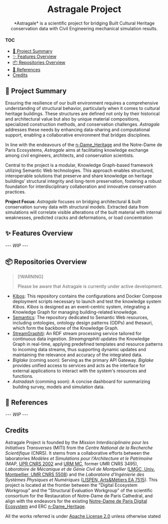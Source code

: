 <a name="readme-top"></a>

<div align="center">

<h1 align="center">Astragale Project</h1>
*Astragale* is a scientific project for bridging Built Cultural Heritage conservation data with Civil Engineering mechanical simulation results. 

</div>

#### TOC
- [🔦 Project Summary](#-project-summary)
- [✨ Features Overview](#-repositories-overview)
- [📦 Repositories Overview](#-repositories-overview)
- [📑 References](#-references)
- [Credits](#credits)


<!-- - [👋🏻 Getting Started & Join Our Community](#-getting-started--join-our-community)
- [📦 Extension Installation](#-extension-installation)
- [✨ Feature Overview](#-feature-overview)
- [🖥 Environment Support](#-environment-support)
- [📦 Ecosystem](#-ecosystem)
- [⌨️ Local Development](#️-local-development)
- [🤝 Contributing](#-contributing)
- [🩷 Sponsor](#-sponsor)
- [🔗 Links](#-links)
  - [More Products](#more-products)
  - [Credits](#credits) -->


## 🔦 Project Summary
Ensuring the resilience of our built environment requires a comprehensive understanding of structural behavior, particularly when it comes to cultural heritage buildings. These structures are defined not only by their historical and architectural value but also by unique material compositions, specialized construction methods, and conservation challenges. *Astragale* addresses these needs by enhancing data-sharing and computational support, enabling a collaborative environment that bridges disciplines.

In line with the endeavours of the [n-Dame_Heritage](http://www.ndameheritage.map.cnrs.fr/) and the Notre-Dame de Paris Ecosystems, *Astragale* aims at facilitating knowledge exchange among civil engineers, architects, and conservation scientists. 

Central to the project is a modular, Knowledge Graph-based framework utilizing Semantic Web technologies. This approach enables structured, interoperable solutions that preserve and share knowledge on heritage buildings’ structural integrity and long-term preservation, fostering a robust foundation for interdisciplinary collaboration and innovative conservation practices.

**Project Focus**: *Astragale* focuses on bridging architectural & built conservation survey data with structural models. Extracted data from simulations will correlate visible alterations of the built material with internal weaknesses, predicted cracks and deformations, or load concentration

## ✨ Features Overview
*--- WIP ---*

## 📦 Repositories Overview
> \[!WARNING]
>
> Please be aware that Astragale is currently under active development.

+ [Kibos](https://github.com/prj-astragale/kibos): This repository contains the configurations and Docker Compose deployment scripts necessary to launch and test the knowledge system *Kibos*. *Kibos* is designed as an event-centric system, integrating a Knowledge Graph for managing building-related knowledge.
+ [Semantics](https://github.com/prj-astragale/semantics): The repository dedicated to Semantic Web resources, including ontologies, ontology design patterns (ODPs) and thesauri, which form the backbone of the Knowledge Graph.
+ [StreamGraphiti](https://github.com/prj-astragale/streamgraphiti): An RDF stream processing service tailored for continuous data ingestion. *Streamgraphiti* updates the Knowledge Graph in real-time, applying predefined templates and resource patterns to incoming data streams, thus supporting dynamic updates and maintaining the relevance and accuracy of the integrated data.
+ *Biglake* (coming soon): Serving as the primary API Gateway. *Biglake* provides unified access to services and acts as the interface for external applications to interact with the system's resources and functions.
+ *Astradash* (comming soon): A concise dashboard for summarizing building survey, models and simulation data.

## 📑 References
*--- WIP ---*


## Credits
Astragale Project is founded by the *Mission Interdisciplinaire pour les Initiatives Transverses* (MITI) from the *Centre National de la Recherche Scientifique* (CNRS). It stems from a collaborative efforts between the laboratories *Modèles et Simulations pour l'Architecture et le Patrimoine* (MAP, [UPR CNRS 2002](https://www.map.cnrs.fr/) and [URM MC](https://www.map.archi.fr/), former UMR CNRS 3495), *Laboratoire de Mécanique et de Génie Civil de Montpellier* ([LMGC, Univ. Montpellier, UMR CNRS 5508](https://lmgc.umontpellier.fr/)) and the *Laboratoire d'Ingénierie des Systèmes Physiques et Numériques* ([LISPEN, Arts&Métiers EA 7515](https://lispen.artsetmetiers.fr/)). This project is located at the frontier between the "Digital Ecosystem Workgroup" and the "Structural Evaluation Workgroup" of the scientific consortium for the Restauration of Notre-Dame de Paris Cathedral, and align with the endeavors for the existing [Notre-Dame de Paris Digital Ecosystem](https://www.notre-dame.science/) and ERC [n-Dame_Heritage](http://www.ndameheritage.map.cnrs.fr/). 


All the works referred is under [Apache License 2.0](https://www.apache.org/licenses/LICENSE-2.0) unless otherwise stated